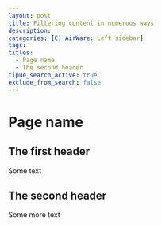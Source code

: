 ```yaml
---
layout: post
title: Filtering content in numerous ways
description:
categories: [C) AirWare: Left sidebar]
tags:
titles:
  - Page name
  - The second header
tipue_search_active: true
exclude_from_search: false
---
```


# Page name

## The first header
Some text

## The second header
Some more text
